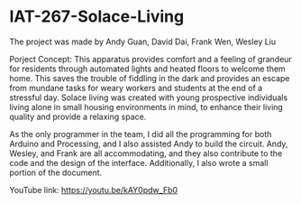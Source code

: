 # IAT-267-Solace-Living

The project was made by Andy Guan, David Dai, Frank Wen, Wesley Liu

Porject Concept:
This apparatus provides comfort and a feeling of grandeur for residents through automated lights and heated floors to welcome them home. This saves the trouble of fiddling in the dark and provides an escape from mundane tasks for weary workers and students at the end of a stressful day. Solace living was created with young prospective individuals living alone in small housing environments in mind, to enhance their living quality and provide a relaxing space.

As the only programmer in the team, I did all the programming for both Arduino and Processing, and I also assisted Andy to build the circuit. Andy, Wesley, and Frank are all accommodating, and they also contribute to the code and the design of the interface. Additionally, I also wrote a small portion of the document.

YouTube link: https://youtu.be/kAY0pdw_Fb0
